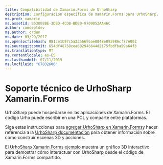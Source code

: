 ```yaml
---
title: Compatibilidad de Xamarin.Forms de UrhoSharp
description: Configuración específica de Xamarin.Forms para UrhoSharp.
ms.prod: xamarin
ms.assetid: B630B8BE-3D8D-4CDB-BDB0-9709052AA46C
author: conceptdev
ms.author: crdun
ms.date: 03/29/2017
ms.openlocfilehash: 081ce1b97c5a2356696ae8048e095986cf77e002
ms.sourcegitcommit: 654df48758cea602946644d2175fbdfba59a64f3
ms.translationtype: MT
ms.contentlocale: es-ES
ms.lasthandoff: 07/11/2019
ms.locfileid: "67832606"
---
```

# <a name="urhosharp-xamarinforms-support"></a>Soporte técnico de UrhoSharp Xamarin.Forms

UrhoSharp puede hospedarse en las aplicaciones de Xamarin.Forms. El código Urho puede escribir en una PCL y comparte entre plataformas.

Siga estas instrucciones para [agregar UrhoSharp en Xamarin.Forms](~/xamarin-forms/user-interface/graphics/urhosharp.md)y hacer referencia a la [UrhoSharp documentación](~/graphics-games/urhosharp/using.md) para obtener información sobre cómo construir escenas 3D y acciones.

El [UrhoSharp Xamarin.Forms ejemplo](https://github.com/xamarin/urho-samples/tree/master/FormsSample) muestra un gráfico 3D interactivo para demostrar cómo interactuar con UrhoSharp desde el código de Xamarin.Forms compartido.
